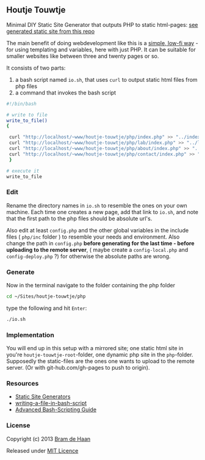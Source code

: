 ## Houtje Touwtje

Minimal DIY Static Site Generator that outputs PHP to static html-pages: [see generated static site from this repo](http://atelierbram.github.io/houtje-touwtje/)

The main benefit of doing webdevelopment like this is a [simple, low-fi way](http://arthur.van-dam.net/2005/06/houtje-touwtje) - for using templating and variables, here with just PHP. It can be suitable for smaller websites like between three and twenty pages or so.

It consists of two parts:

1. a bash script named `io.sh`, that uses `curl` to output static html files from php files
2. a command that invokes the bash script

```bash
#!/bin/bash

# write to file
write_to_file()
{

 curl "http://localhost/~www/houtje-touwtje/php/index.php" >> "../index.html"
 curl "http://localhost/~www/houtje-touwtje/php/lab/index.php" >> "../lab/index.html"
 curl "http://localhost/~www/houtje-touwtje/php/about/index.php" >> "../about/index.html"
 curl "http://localhost/~www/houtje-touwtje/php/contact/index.php" >> "../contact/index.html"
 }

# execute it
write_to_file
```

### Edit
Rename the directory names in `io.sh` to resemble the ones on your own machine. Each time one creates a new page, add that link to `io.sh`, and note that the first path to the php files should be absolute url's.

Also edit at least `config.php` and the other global variables in the include files ( `php/inc` folder ) to resemble your needs and environment. Also change the path in `config.php` **before generating for the last time - before uploading to the remote server**, ( maybe create a `config-local.php` and `config-deploy.php` ?) for otherwise the absolute paths are wrong.

### Generate
Now in the terminal navigate to the folder containing the php folder

```bash
cd ~/Sites/houtje-touwtje/php
```
type the following and hit `Enter`:

```bash
./io.sh
```

### Implementation
You will end up in this setup with a mirrored site; one static html site in you're `houtje-touwtje-root`-folder, one dynamic php site in the `php`-folder. Supposedly the static-files are the ones one wants to upload to the remote server. (Or with git-hub.com/gh-pages to push to origin).

### Resources
* [Static Site Generators](http://blog.millermedeiros.com/static-site-generators/)
* [writing-a-file-in-bash-script](http://stackoverflow.com/questions/14637284/writing-a-file-in-bash-script)
* [Advanced Bash-Scripting Guide](http://www.tldp.org/LDP/abs/html/io-redirection.html)

### License

Copyright (c) 2013 [Bram de Haan](http://atelierbramdehaan.nl/)

Released under [MIT Licence](http://atelierbram.mit-license.org)

